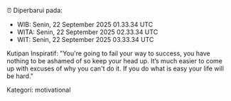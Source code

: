 ⏰ Diperbarui pada:
- WIB: Senin, 22 September 2025 01.33.34 UTC
- WITA: Senin, 22 September 2025 02.33.34 UTC
- WIT: Senin, 22 September 2025 03.33.34 UTC

Kutipan Inspiratif:
"You're going to fail your way to success, you have nothing to be ashamed of so keep your head up. It’s much easier to come up with excuses of why you can't do it. If you do what is easy your life will be hard."


Kategori: motivational

